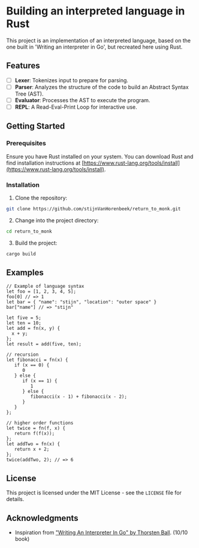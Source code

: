 # Building an interpreted language in Rust

This project is an implementation of an interpreted language, based on the one built in 'Writing an interpreter in Go', but recreated here using Rust.

## Features

- [ ] **Lexer**: Tokenizes input to prepare for parsing.
- [ ] **Parser**: Analyzes the structure of the code to build an Abstract Syntax Tree (AST).
- [ ] **Evaluator**: Processes the AST to execute the program.
- [ ] **REPL**: A Read-Eval-Print Loop for interactive use.

## Getting Started

### Prerequisites

Ensure you have Rust installed on your system. You can download Rust and find installation instructions at [https://www.rust-lang.org/tools/install](https://www.rust-lang.org/tools/install).

### Installation

1. Clone the repository:

```sh
git clone https://github.com/stijnVanHorenbeek/return_to_monk.git
```

2. Change into the project directory:

```sh
cd return_to_monk
```

3. Build the project:

```sh
cargo build
```

## Examples

```monkey
// Example of language syntax
let foo = [1, 2, 3, 4, 5];
foo[0] // => 1
let bar = { "name": "stijn", "location": "outer space" }
bar["name"] // => "stijn"

let five = 5;
let ten = 10;
let add = fn(x, y) {
  x + y;
};
let result = add(five, ten);

// recursion
let fibonacci = fn(x) {
   if (x == 0) {
      0
   } else {
      if (x == 1) {
         1
      } else {
         fibonacci(x - 1) + fibonacci(x - 2);
      }
   }
};

// higher order functions
let twice = fn(f, x) {
   return f(f(x));
};
let addTwo = fn(x) {
   return x + 2;
};
twice(addTwo, 2); // => 6
```

## License

This project is licensed under the MIT License - see the `LICENSE` file for details.

## Acknowledgments

- Inspiration from ["Writing An Interpreter In Go" by Thorsten Ball](https://interpreterbook.com). (10/10 book)
